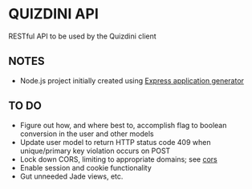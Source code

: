 # QUIZDINI API
RESTful API to be used by the Quizdini client

## NOTES
- Node.js project initially created using [Express application generator](https://expressjs.com/en/starter/generator.html)

## TO DO 
- Figure out how, and where best to, accomplish flag to boolean conversion in the user and other models
- Update user model to return HTTP status code 409 when unique/primary key violation occurs on POST
- Lock down CORS, limiting to appropriate domains; see [cors](https://expressjs.com/en/resources/middleware/cors.html)
- Enable session and cookie functionality
- Gut unneeded Jade views, etc.
